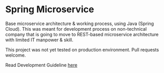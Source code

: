 # Spring Microservice
Base microservice architecture & working process, using Java (Spring Cloud). This was meant for development process on non-technical company that is going to move to REST-based microservice architecture with limited IT manpower & skill.

This project was not yet tested on production environment. Pull requests welcome.

Read Development Guideline [here](https://github.com/timpamungkas/spring-microservice/blob/master/documentations/spring-ms-main-guideline.md)
